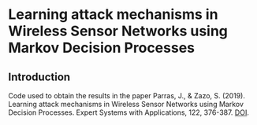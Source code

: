 # Learning attack mechanisms in Wireless Sensor Networks using Markov Decision Processes

## Introduction

Code used to obtain the results in the paper Parras, J., & Zazo, S. (2019). Learning attack mechanisms in Wireless Sensor Networks using Markov Decision Processes. Expert Systems with Applications, 122, 376-387. [DOI](https://doi.org/10.1016/j.eswa.2019.01.023).